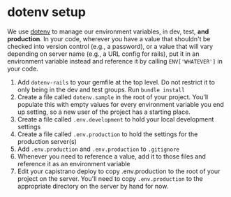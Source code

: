# dotenv setup

We use [dotenv](https://github.com/bkeepers/dotenv) to manage our environment variables, in dev, test, **and production**. In your code, wherever you have a value that shouldn't be checked into version control (e.g., a password), or a value that will vary depending on server name (e.g., a URL config for rails), put it in an environment variable instead and reference it by calling `ENV['WHATEVER']` in your code.

1. Add `dotenv-rails` to your gemfile at the top level. Do not restrict it to only being in the dev and test groups. Run `bundle install`
2. Create a file called `dotenv.sample` in the root of your project. You'll populate this with empty values for every environment variable you end up setting, so a new user of the project has a starting place.
3. Create a file called `.env.development` to hold your local development settings
4. Create a file called `.env.production` to hold the settings for the production server(s)
5. Add `.env.production` and `.env.production` to `.gitignore`
6. Whenever you need to reference a value, add it to those files and reference it as an environment variable
7. Edit your capistrano deploy to copy .env.production to the root of your project on the server. You'll need to copy `.env.production` to the appropriate directory on the server by hand for now.
